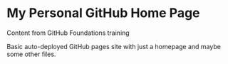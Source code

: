 # My Personal GitHub Home Page
Content from GitHub Foundations training

Basic auto-deployed GitHub pages site with just a homepage and maybe some other files.